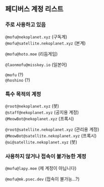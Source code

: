 ## 페디버스 계정 리스트

### 주로 사용하고 있음

`@mofu@nekoplanet.xyz` (구독계)  
`@mofu@satellite.nekoplanet.xyz` (본계)  

`@mofu@hoto.moe` (리듬게임)  

`@laonmofu@misskey.io` (일본어)  

`@mofu` (?)  
`@hoshino` (?)  

### 특수 목적의 계정

`@root@nekoplanet.xyz` (봇)  
`@staff@nekoplanet.xyz` (공지용 계정)  
`@MeowBot@nekoplanet.xyz` (프록시)  

`@root@satellite.nekoplanet.xyz` (관리용 계정)  
`@MeowBot@satellite.nekoplanet.xyz` (프록시)  
`@ai@satellite.nekoplanet.xyz` (봇)  
  
### 사용하지 않거나 접속이 불가능한 계정

`@mofu@lapy.moe` (제 계정이 아닙니다)  

`@mofu@mk.psec.dev` (접속이 불가능...?)  
